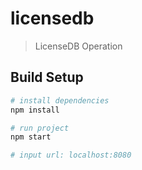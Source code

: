 # licensedb

> LicenseDB Operation

## Build Setup

``` bash
# install dependencies
npm install

# run project
npm start

# input url: localhost:8080

```
